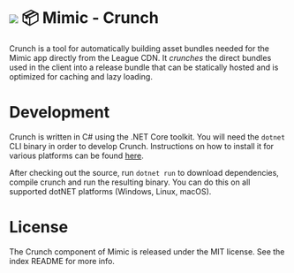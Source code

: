 # ![](https://i.imgur.com/MOC62MT.png) :package: Mimic - Crunch

Crunch is a tool for automatically building asset bundles needed for the Mimic app directly from the League CDN. It _crunches_ the direct bundles used in the client into a release bundle that can be statically hosted and is optimized for caching and lazy loading.

# Development
Crunch is written in C# using the .NET Core toolkit. You will need the `dotnet` CLI binary in order to develop Crunch. Instructions on how to install it for various platforms can be found [here](https://docs.microsoft.com/en-us/dotnet/core/install/).

After checking out the source, run `dotnet run` to download dependencies, compile crunch and run the resulting binary. You can do this on all supported dotNET platforms (Windows, Linux, macOS).

# License
The Crunch component of Mimic is released under the MIT license. See the index README for more info.